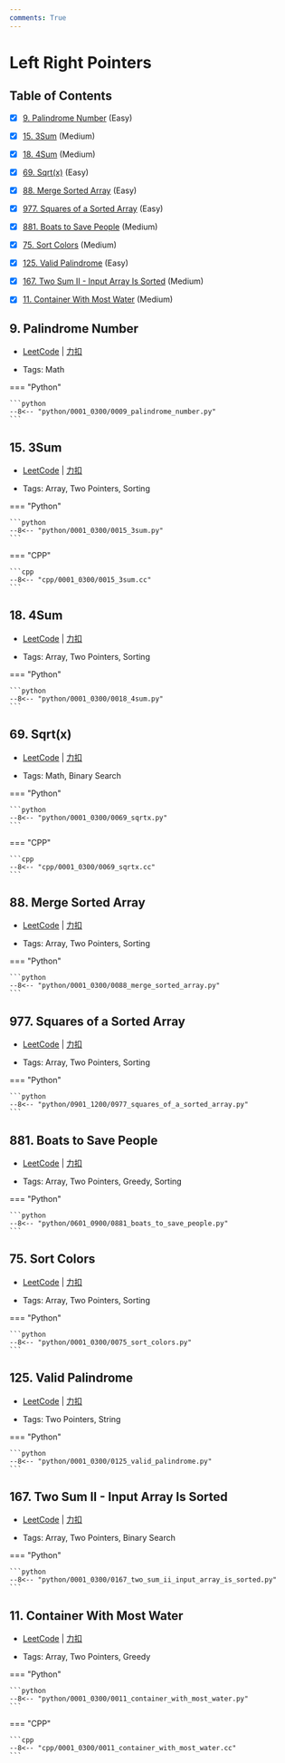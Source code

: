 ```yaml
---
comments: True
---
```


# Left Right Pointers

## Table of Contents

- [x] [9. Palindrome Number](#9-palindrome-number) (Easy)
- [x] [15. 3Sum](#15-3sum) (Medium)
- [x] [18. 4Sum](#18-4sum) (Medium)
- [x] [69. Sqrt(x)](#69-sqrtx) (Easy)
- [x] [88. Merge Sorted Array](#88-merge-sorted-array) (Easy)
- [x] [977. Squares of a Sorted Array](#977-squares-of-a-sorted-array) (Easy)
- [x] [881. Boats to Save People](#881-boats-to-save-people) (Medium)
- [x] [75. Sort Colors](#75-sort-colors) (Medium)
- [x] [125. Valid Palindrome](#125-valid-palindrome) (Easy)
- [x] [167. Two Sum II - Input Array Is Sorted](#167-two-sum-ii-input-array-is-sorted) (Medium)
- [x] [11. Container With Most Water](#11-container-with-most-water) (Medium)


## 9. Palindrome Number

-    [LeetCode](https://leetcode.com/problems/palindrome-number/) | [力扣](https://leetcode.cn/problems/palindrome-number/)

-   Tags: Math

=== "Python"

    ```python
    --8<-- "python/0001_0300/0009_palindrome_number.py"
    ```



## 15. 3Sum

-    [LeetCode](https://leetcode.com/problems/3sum/) | [力扣](https://leetcode.cn/problems/3sum/)

-   Tags: Array, Two Pointers, Sorting

=== "Python"

    ```python
    --8<-- "python/0001_0300/0015_3sum.py"
    ```

=== "CPP"

    ```cpp
    --8<-- "cpp/0001_0300/0015_3sum.cc"
    ```



## 18. 4Sum

-    [LeetCode](https://leetcode.com/problems/4sum/) | [力扣](https://leetcode.cn/problems/4sum/)

-   Tags: Array, Two Pointers, Sorting

=== "Python"

    ```python
    --8<-- "python/0001_0300/0018_4sum.py"
    ```



## 69. Sqrt(x)

-    [LeetCode](https://leetcode.com/problems/sqrtx/) | [力扣](https://leetcode.cn/problems/sqrtx/)

-   Tags: Math, Binary Search

=== "Python"

    ```python
    --8<-- "python/0001_0300/0069_sqrtx.py"
    ```

=== "CPP"

    ```cpp
    --8<-- "cpp/0001_0300/0069_sqrtx.cc"
    ```



## 88. Merge Sorted Array

-    [LeetCode](https://leetcode.com/problems/merge-sorted-array/) | [力扣](https://leetcode.cn/problems/merge-sorted-array/)

-   Tags: Array, Two Pointers, Sorting

=== "Python"

    ```python
    --8<-- "python/0001_0300/0088_merge_sorted_array.py"
    ```



## 977. Squares of a Sorted Array

-    [LeetCode](https://leetcode.com/problems/squares-of-a-sorted-array/) | [力扣](https://leetcode.cn/problems/squares-of-a-sorted-array/)

-   Tags: Array, Two Pointers, Sorting

=== "Python"

    ```python
    --8<-- "python/0901_1200/0977_squares_of_a_sorted_array.py"
    ```



## 881. Boats to Save People

-    [LeetCode](https://leetcode.com/problems/boats-to-save-people/) | [力扣](https://leetcode.cn/problems/boats-to-save-people/)

-   Tags: Array, Two Pointers, Greedy, Sorting

=== "Python"

    ```python
    --8<-- "python/0601_0900/0881_boats_to_save_people.py"
    ```



## 75. Sort Colors

-    [LeetCode](https://leetcode.com/problems/sort-colors/) | [力扣](https://leetcode.cn/problems/sort-colors/)

-   Tags: Array, Two Pointers, Sorting

=== "Python"

    ```python
    --8<-- "python/0001_0300/0075_sort_colors.py"
    ```



## 125. Valid Palindrome

-    [LeetCode](https://leetcode.com/problems/valid-palindrome/) | [力扣](https://leetcode.cn/problems/valid-palindrome/)

-   Tags: Two Pointers, String

=== "Python"

    ```python
    --8<-- "python/0001_0300/0125_valid_palindrome.py"
    ```



## 167. Two Sum II - Input Array Is Sorted

-    [LeetCode](https://leetcode.com/problems/two-sum-ii-input-array-is-sorted/) | [力扣](https://leetcode.cn/problems/two-sum-ii-input-array-is-sorted/)

-   Tags: Array, Two Pointers, Binary Search

=== "Python"

    ```python
    --8<-- "python/0001_0300/0167_two_sum_ii_input_array_is_sorted.py"
    ```



## 11. Container With Most Water

-    [LeetCode](https://leetcode.com/problems/container-with-most-water/) | [力扣](https://leetcode.cn/problems/container-with-most-water/)

-   Tags: Array, Two Pointers, Greedy

=== "Python"

    ```python
    --8<-- "python/0001_0300/0011_container_with_most_water.py"
    ```

=== "CPP"

    ```cpp
    --8<-- "cpp/0001_0300/0011_container_with_most_water.cc"
    ```
